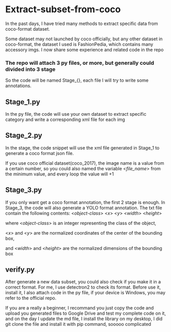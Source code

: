 # Extract-subset-from-coco
In the past days, I have tried many methods to extract specific data from coco-format dataset. 

Some dataset may not launched by coco officially, but any other dataset in coco-format, the dataset I used is FashionPedia, which contains many accessory imgs.
I now share some experience and related code in the repo
### The repo will attach 3 py files, or more, but generally could divided into 3 stage


So the code will be named Stage_{}, each file I will try to write some annotations.

## Stage_1.py
In the py file, the code will use your own dataset to extract specific category and write a corresponding xml file for each img

## Stage_2.py
In the stage, the code snippet will use the xml file generated in Stage_1 to generate a coco format json file.

If you use coco official dataset(coco_2017), the image name is a value from a certain number, so you could also named the variable  <*file_name*>  from the minimum value, and every loop the value will +1

## Stage_3.py
If you only want get a coco format annotation, the first 2 stage is enough. In Stage_3, the code will also generate a YOLO format annotation. The txt file contain the following contents:   <*object-class*>  <*x*>  <*y*>  <*width*>  <*height*> 

where <*object-class*> is an integer representing the class of the object, 

<*x*> and <*y*> are the normalized coordinates of the center of the bounding box, 

and <*width*> and <*height*>  are the normalized dimensions of the bounding box

## verify.py
After generate a new data subset, you could also check if you make it in a correct format. For me, I use detectron2 to check its format.
Before use it, install it, I also attach code in the py file, if your device is Windows, you may refer to the official repo.

If you are a really a beginner, I recommand you just copy the code and upload you generated files to Google Drive and test my complete code on it, and on the day I update the md file, I install the library on my desktop, I did git clone the file and install it with pip command, sooooo complicated
